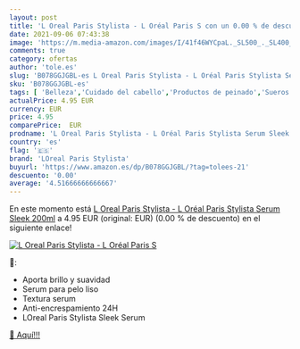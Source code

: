 ```yaml
---
layout: post
title: 'L Oreal Paris Stylista - L Oréal Paris S con un 0.00 % de descuento'
date: 2021-09-06 07:43:38
image: 'https://m.media-amazon.com/images/I/41f46WYCpaL._SL500_._SL400_.jpg'
comments: true
category: ofertas
author: 'tole.es'
slug: 'B078GGJGBL-es L Oreal Paris Stylista - L Oréal Paris Stylista Serum...'
sku: 'B078GGJGBL-es'
tags: [ 'Belleza','Cuidado del cabello','Productos de peinado','Sueros de pelo','loreal paris stylista','oréal', ]
actualPrice: 4.95 EUR
currency: EUR
price: 4.95
comparePrice:  EUR
prodname: 'L Oreal Paris Stylista - L Oréal Paris Stylista Serum Sleek 200ml'
country: 'es'
flag: '🇪🇸'
brand: 'LOreal Paris Stylista'
buyurl: 'https://www.amazon.es/dp/B078GGJGBL/?tag=tolees-21'
descuento: '0.00'
average: '4.51666666666667'
---
```


En este momento está [L Oreal Paris Stylista - L Oréal Paris Stylista Serum Sleek 200ml](https://www.amazon.es/dp/B078GGJGBL/?tag=tolees-21) a 4.95 EUR (original:  EUR) (0.00 %  de descuento) en el siguiente enlace!

[![L Oreal Paris Stylista - L Oréal Paris S](https://m.media-amazon.com/images/I/41f46WYCpaL._SL500_._SL400_.jpg)](https://www.amazon.es/dp/B078GGJGBL/?tag=tolees-21)

🔎:

- Aporta brillo y suavidad
- Serum para pelo liso
- Textura serum
- Anti-encrespamiento 24H
- LOreal Paris Stylista Sleek Serum

[🛒 Aquí!!!](https://www.amazon.es/dp/B078GGJGBL/?tag=tolees-21)
